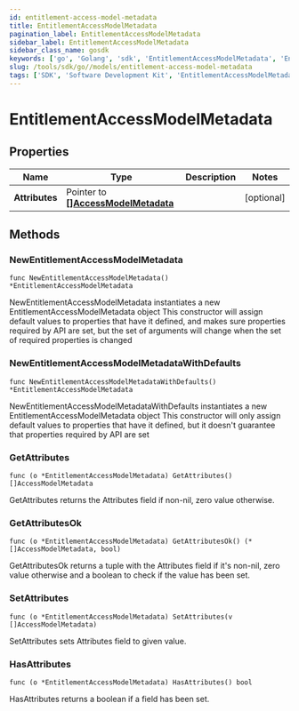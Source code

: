 ```yaml
---
id: entitlement-access-model-metadata
title: EntitlementAccessModelMetadata
pagination_label: EntitlementAccessModelMetadata
sidebar_label: EntitlementAccessModelMetadata
sidebar_class_name: gosdk
keywords: ['go', 'Golang', 'sdk', 'EntitlementAccessModelMetadata', 'EntitlementAccessModelMetadata'] 
slug: /tools/sdk/go//models/entitlement-access-model-metadata
tags: ['SDK', 'Software Development Kit', 'EntitlementAccessModelMetadata', 'EntitlementAccessModelMetadata']
---
```


# EntitlementAccessModelMetadata

## Properties

Name | Type | Description | Notes
------------ | ------------- | ------------- | -------------
**Attributes** | Pointer to [**[]AccessModelMetadata**](access-model-metadata) |  | [optional] 

## Methods

### NewEntitlementAccessModelMetadata

`func NewEntitlementAccessModelMetadata() *EntitlementAccessModelMetadata`

NewEntitlementAccessModelMetadata instantiates a new EntitlementAccessModelMetadata object
This constructor will assign default values to properties that have it defined,
and makes sure properties required by API are set, but the set of arguments
will change when the set of required properties is changed

### NewEntitlementAccessModelMetadataWithDefaults

`func NewEntitlementAccessModelMetadataWithDefaults() *EntitlementAccessModelMetadata`

NewEntitlementAccessModelMetadataWithDefaults instantiates a new EntitlementAccessModelMetadata object
This constructor will only assign default values to properties that have it defined,
but it doesn't guarantee that properties required by API are set

### GetAttributes

`func (o *EntitlementAccessModelMetadata) GetAttributes() []AccessModelMetadata`

GetAttributes returns the Attributes field if non-nil, zero value otherwise.

### GetAttributesOk

`func (o *EntitlementAccessModelMetadata) GetAttributesOk() (*[]AccessModelMetadata, bool)`

GetAttributesOk returns a tuple with the Attributes field if it's non-nil, zero value otherwise
and a boolean to check if the value has been set.

### SetAttributes

`func (o *EntitlementAccessModelMetadata) SetAttributes(v []AccessModelMetadata)`

SetAttributes sets Attributes field to given value.

### HasAttributes

`func (o *EntitlementAccessModelMetadata) HasAttributes() bool`

HasAttributes returns a boolean if a field has been set.


